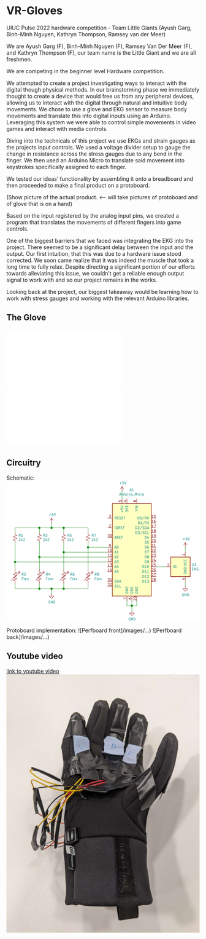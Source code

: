 # VR-Gloves

UIUC Pulse 2022 hardware competition - Team Little Giants (Ayush Garg, Binh-Minh Nguyen, Kathryn Thompson, Ramsey van der Meer)

We are Ayush Garg (F), Binh-Minh Nguyen (F), Ramsey Van Der Meer (F), and Kathryn Thompson (F), our team name is the Little Giant and we are all freshmen.

We are competing in the beginner level Hardware competition.

We attempted to create a project investigating ways to interact with the digital though physical methods. In our brainstorming phase we immediately thought to create a device that would free us from any peripheral devices, allowing us to interact with the digital through natural and intuitive body movements. We chose to use a glove and EKG sensor to measure body movements and translate this into digital inputs using an Arduino. Leveraging this system we were able to control simple movements in video games and interact with media controls.

Diving into the technicals of this project we use EKGs and strain gauges as the projects input controls. We used a voltage divider setup to gauge the change in resistance across the stress gauges due to any bend in the finger. We then used an Arduino Micro to translate said movement into keystrokes specifically assigned to each finger.

We tested our ideas’ functionality by assembling it onto a breadboard and then proceeded to make a final product on a protoboard.

(Show picture of the actual product. <— will take pictures of protoboard and of glove that is on a hand)

Based on the input registered by the analog input pins, we created a program that translates the movements of different fingers into game controls.

One of the biggest barriers that we faced was integrating the EKG into the project. There seemed to be a significant delay between the input and the output. Our first intuition, that this was due to a hardware issue stood corrected. We soon came realize that it was indeed the muscle that took a long time to fully relax. Despite directing a significant portion of our efforts towards alleviating this issue, we couldn’t get a reliable enough output signal to work with and so our project remains in the works.

Looking back at the project, our biggest takeaway would be learning how to work with stress gauges and working with the relevant Arduino libraries.

## The Glove

![Glove palm side](/images/gloves-palm.pdf)
![Gloves outside](/images/gloves-outside.pdf)

## Circuitry

Schematic:
![Schematic](/images/schematic-screenshot.png)

Protoboard implementation:
![Perfboard front]/images/...)
![Perfboard back]/images/...)

## Youtube video

[link to youtube video](https://youtu.be/0L5U58G-sE0)
[![VR-Gloves youtube video](/images/gloves-video.jpg)](https://youtu.be/0L5U58G-sE0)
